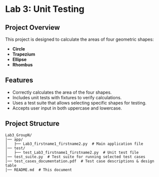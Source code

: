 # Lab 3: Unit Testing
## **Project Overview**  
This project is designed to calculate the areas of four geometric shapes:  
- **Circle**  
- **Trapezium**  
- **Ellipse**  
- **Rhombus**
## **Features**  
- Correctly calculates the area of the four shapes.  
- Includes unit tests with fixtures to verify calculations.  
- Uses a test suite that allows selecting specific shapes for testing.  
- Accepts user input in both uppercase and lowercase.  
## **Project Structure**  
```
Lab3_GroupN/
│── app/
│   ├── Lab3_firstname1_firstname2.py  # Main application file
│── test/
│   ├── test_Lab3_firstname1_firstname2.py  # Unit test file
│── test_suite.py  # Test suite for running selected test cases
│── test_cases_documentation.pdf  # Test case descriptions & design table
│── README.md  # This document
